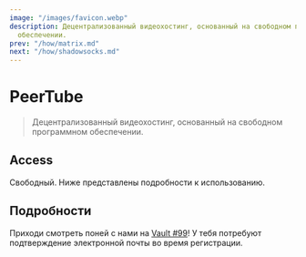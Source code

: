 ```yaml
---
image: "/images/favicon.webp"
description: Децентрализованный видеохостинг, основанный на свободном программном
  обеспечении.
prev: "/how/matrix.md"
next: "/how/shadowsocks.md"
---
```


# PeerTube

> Децентрализованный видеохостинг, основанный на свободном программном обеспечении.

## Access

Свободный. Ниже представлены подробности к использованию.

## Подробности

Приходи смотреть поней с нами на [Vault #99](https://vault.mle.party)! У тебя потребуют подтверждение электронной почты во время регистрации.
